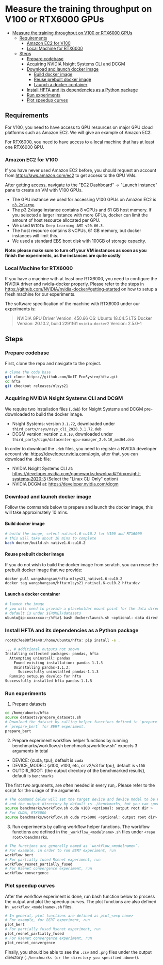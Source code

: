   # Measure the training throughput on V100 or RTX6000 GPUs

- [Measure the training throughput on V100 or RTX6000 GPUs](#measure-the-training-throughput-on-v100-or-rtx6000-gpus)
  - [Requirements](#requirements)
    - [Amazon EC2 for V100](#amazon-ec2-for-v100)
    - [Local Machine for RTX6000](#local-machine-for-rtx6000)
  - [Steps](#steps)
    - [Prepare codebase](#prepare-codebase)
    - [Acquiring NVIDIA Nsight Systems CLI and DCGM](#acquiring-nvidia-nsight-systems-cli-and-dcgm)
    - [Download and launch docker image](#download-and-launch-docker-image)
      - [Build docker image](#build-docker-image)
      - [Reuse prebuilt docker image](#reuse-prebuilt-docker-image)
      - [Launch a docker container](#launch-a-docker-container)
    - [Install HFTA and its dependencies as a Python package](#install-hfta-and-its-dependencies-as-a-python-package)
    - [Run experiments](#run-experiments)
    - [Plot speedup curves](#plot-speedup-curves)

## Requirements

For V100, you need to have access to GPU resources on major GPU cloud platforms such as Amazon EC2. We will give an example of Amazon EC2. 

For RTX6000, you need to have access to a local machine that has at least one RTX6000 GPU.


### Amazon EC2 for V100

If you have never used Amazon EC2 before, you should request an account from <https://aws.amazon.com/ec2> to get access to the GPU VMs.

After getting access, navigate to the "EC2 Dashboard" -> "Launch instance"  pane to create an VM with V100 GPUs.
- The GPU instance we used for accessing V100 GPUs on Amazon EC2 is [`p3.2xlarge`](https://aws.amazon.com/ec2/instance-types/p3/).
- The p3.2xlarge instance contains 8 vCPUs and 61 GB host memory. If you selected a larger instance with more GPUs, docker can limit the amount of host resource allocated per GPU.
- We used `NVIDIA Deep Learning AMI v20.06.3`.
- The host resource contains 8 vCPUs, 61 GB memory, but docker instances will limit this.
- We used a standard EBS boot disk with 100GB of storage capacity.

__Note: please make sure to turn off your VM instances as soon as you finish the experiments, as the instances are quite costly__

### Local Machine for RTX6000
If you have a machine with at least one RTX6000, you need to configure the NVIDIA driver and nvidia-docker properly. Please refer to the steps in https://github.com/NVIDIA/nvidia-docker#getting-started on how to setup a fresh machine for our experiments.

The software specification of the machine with RTX6000 under our experiments is:
> NVIDIA GPU Driver Version: 450.66
> OS: Ubuntu 18.04.5 LTS
> Docker Version: 20.10.2, build 2291f61
> `nvidia-docker2` Version: 2.5.0-1

## Steps



### Prepare codebase

First, clone the repo and navigate to the project.

```bash
# clone the code base
git clone https://github.com/UofT-EcoSystem/hfta.git
cd hfta
git checkout releases/mlsys21
```

### Acquiring NVIDIA Nsight Systems CLI and DCGM

We require two installation files (`.deb`) for Nsight Systems and DCGM pre-downloaded to build the docker image.

- Nsight Systems: version `3.1.72`, downloaded under `third_party/nsys/nsys_cli_2020.3.1.72.deb`
- DCGM version: version `2.0.10`, downloaded under  `third_party/dcgm/datacenter-gpu-manager_2.0.10_amd64.deb`

In order to download the `.deb` files, you need to register a NVIDIA developer account via: <https://developer.nvidia.com/login>, after that, you can download the .deb file:
- NVIDIA Nsight Systems CLI at: <https://developer.nvidia.com/gameworksdownload#?dn=nsight-systems-2020-3> (Select the "Linux CLI Only" option)
- NVIDIA DCGM at: <https://developer.nvidia.com/dcgm>


### Download and launch docker image

Follow the commands below to prepare and launch the docker image, this will take approximately 10 mins.

#### Build docker image
```bash
# build the image, select native1.6-cu10.2 for V100 and RTX6000 
# this will take about 10 mins to complete
bash docker/build.sh native1.6-cu10.2
```

#### Reuse prebuilt docker image
If you do not wish to build the docker image from scratch, you can reuse the
prebuilt docker image that we provide:
```
docker pull wangshangsam/hfta:mlsys21_native1.6-cu10.2
docker tag wangshangsam/hfta:mlsys21_native1.6-cu10.2 hfta:dev
```


#### Launch a docker container
```bash
# launch the image
# you will need to provide a placeholder mount point for the data directory
# default is under ${HOME}/datasets
ubuntu@ip-xxxxxxxx:~/hfta$ bash docker/launch.sh <optional: data directory mount point> <optional: image tag>

```

###  Install HFTA and its dependencies as a Python package

```bash
root@c7ee88f34a48:/home/ubuntu/hfta: pip install -e .

... # additional outputs not shown
Installing collected packages: pandas, hfta
  Attempting uninstall: pandas
    Found existing installation: pandas 1.1.3
    Uninstalling pandas-1.1.3:
      Successfully uninstalled pandas-1.1.3
  Running setup.py develop for hfta
Successfully installed hfta pandas-1.1.5
```


### Run experiments

1. Prepare datasets
```bash
cd /home/ubuntu/hfta
source datasets/prepare_datasets.sh
# Download the dataset by calling helper functions defined in `prepare_datasets.sh`. For example: run
# `prepare_bert` for BERT experiment.
prepare_bert
```

2. Prepare experiment workflow helper functions by running benchmarks/workflow.sh
benchmarks/workflow.sh" expects 3 arguments in total
- DEVICE: {cuda, tpu}, default is `cuda`
- DEVICE_MODEL: {a100, v100, etc, or v2/v3 for tpu}, default is `v100`
- OUTDIR_ROOT: {the output directory of the benchmarked results}, default is `benchmarks`

The first two arguments, are often needed in every run,. Please refer to the script for the usage of the arguments
```bash
# The command below will set the target device and device model to be CUDA, V100,
# and the output directory by default is ./benchmarks, but you can specify other things
source benchmarks/workflow.sh cuda v100 <optional: output root dir >
# For CUDA, RTX6000
source benchmarks/workflow.sh cuda rtx6000 <optional: output root dir>
```

3. Run experiments by calling workflow helper functions. The workflow functions are defined in the `_workflow_<modelname>.sh` files under `<repo root>/benchmarks`.
```bash
# The functions are generally named as `workflow_<modelname>`.
# For example, in order to run BERT experiment, run
workflow_bert
# For partially fused Rsenet experiment, run
workflow_resnet_partially_fused
# For Rsenet convergence experiment, run
workflow_convergence 
```

### Plot speedup curves

After the workflow experiment is done, run bash function below to process the output and plot the speedup curves. The plot functions are also defined in `_workflow_<modelname>.sh` files.

```bash
# In general, plot functions are defined as plot_<exp name>
# For example, for BERT experiment, run
plot_bert
# For partially fused Rsenet experiment, run
plot_resnet_partially_fused
# For Rsenet convergence experiment, run
plot_resnet_convergence
```

Finally, you should be able to see the `.csv` and `.png` files under the output directory (`./benchmarks (or the directory you specified above)`).
